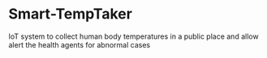 # Smart-TempTaker
IoT system to collect human body temperatures in a public place and allow alert the health agents for abnormal cases
